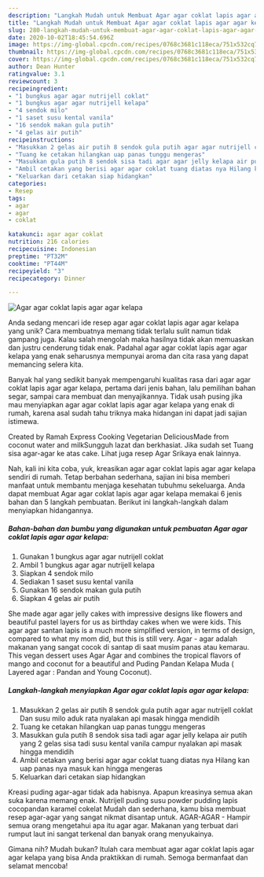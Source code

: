 ```yaml
---
description: "Langkah Mudah untuk Membuat Agar agar coklat lapis agar agar kelapa yang Enak"
title: "Langkah Mudah untuk Membuat Agar agar coklat lapis agar agar kelapa yang Enak"
slug: 280-langkah-mudah-untuk-membuat-agar-agar-coklat-lapis-agar-agar-kelapa-yang-enak
date: 2020-10-02T18:45:54.696Z
image: https://img-global.cpcdn.com/recipes/0768c3681c118eca/751x532cq70/agar-agar-coklat-lapis-agar-agar-kelapa-foto-resep-utama.jpg
thumbnail: https://img-global.cpcdn.com/recipes/0768c3681c118eca/751x532cq70/agar-agar-coklat-lapis-agar-agar-kelapa-foto-resep-utama.jpg
cover: https://img-global.cpcdn.com/recipes/0768c3681c118eca/751x532cq70/agar-agar-coklat-lapis-agar-agar-kelapa-foto-resep-utama.jpg
author: Dean Hunter
ratingvalue: 3.1
reviewcount: 3
recipeingredient:
- "1 bungkus agar agar nutrijell coklat"
- "1 bungkus agar agar nutrijell kelapa"
- "4 sendok milo"
- "1 saset susu kental vanila"
- "16 sendok makan gula putih"
- "4 gelas air putih"
recipeinstructions:
- "Masukkan 2 gelas air putih 8 sendok gula putih agar agar nutrijell coklat Dan susu milo aduk rata nyalakan api masak hingga mendidih"
- "Tuang ke cetakan hilangkan uap panas tunggu mengeras"
- "Masukkan gula putih 8 sendok sisa tadi agar agar jelly kelapa air putih yang 2 gelas sisa tadi susu kental vanila campur nyalakan api masak hingga mendidih"
- "Ambil cetakan yang berisi agar agar coklat tuang diatas nya Hilang kan uap panas nya masuk kan hingga mengeras"
- "Keluarkan dari cetakan siap hidangkan"
categories:
- Resep
tags:
- agar
- agar
- coklat

katakunci: agar agar coklat 
nutrition: 216 calories
recipecuisine: Indonesian
preptime: "PT32M"
cooktime: "PT44M"
recipeyield: "3"
recipecategory: Dinner

---
```



![Agar agar coklat lapis agar agar kelapa](https://img-global.cpcdn.com/recipes/0768c3681c118eca/751x532cq70/agar-agar-coklat-lapis-agar-agar-kelapa-foto-resep-utama.jpg)

Anda sedang mencari ide resep agar agar coklat lapis agar agar kelapa yang unik? Cara membuatnya memang tidak terlalu sulit namun tidak gampang juga. Kalau salah mengolah maka hasilnya tidak akan memuaskan dan justru cenderung tidak enak. Padahal agar agar coklat lapis agar agar kelapa yang enak seharusnya mempunyai aroma dan cita rasa yang dapat memancing selera kita.

Banyak hal yang sedikit banyak mempengaruhi kualitas rasa dari agar agar coklat lapis agar agar kelapa, pertama dari jenis bahan, lalu pemilihan bahan segar, sampai cara membuat dan menyajikannya. Tidak usah pusing jika mau menyiapkan agar agar coklat lapis agar agar kelapa yang enak di rumah, karena asal sudah tahu triknya maka hidangan ini dapat jadi sajian istimewa.

Created by Ramah Express Cooking Vegetarian DeliciousMade from coconut water and milkSungguh lazat dan berkhasiat. Jika sudah set Tuang sisa agar-agar ke atas cake. Lihat juga resep Agar Srikaya enak lainnya.


Nah, kali ini kita coba, yuk, kreasikan agar agar coklat lapis agar agar kelapa sendiri di rumah. Tetap berbahan sederhana, sajian ini bisa memberi manfaat untuk membantu menjaga kesehatan tubuhmu sekeluarga. Anda dapat membuat Agar agar coklat lapis agar agar kelapa memakai 6 jenis bahan dan 5 langkah pembuatan. Berikut ini langkah-langkah dalam menyiapkan hidangannya.

<!--inarticleads1-->

##### Bahan-bahan dan bumbu yang digunakan untuk pembuatan Agar agar coklat lapis agar agar kelapa:

1. Gunakan 1 bungkus agar agar nutrijell coklat
1. Ambil 1 bungkus agar agar nutrijell kelapa
1. Siapkan 4 sendok milo
1. Sediakan 1 saset susu kental vanila
1. Gunakan 16 sendok makan gula putih
1. Siapkan 4 gelas air putih


She made agar agar jelly cakes with impressive designs like flowers and beautiful pastel layers for us as birthday cakes when we were kids. This agar agar santan lapis is a much more simplified version, in terms of design, compared to what my mom did, but this is still very. Agar - agar adalah makanan yang sangat cocok di santap di saat musim panas atau kemarau. This vegan dessert uses Agar Agar and combines the tropical flavors of mango and coconut for a beautiful and Puding Pandan Kelapa Muda ( Layered agar : Pandan and Young Coconut). 

<!--inarticleads2-->

##### Langkah-langkah menyiapkan Agar agar coklat lapis agar agar kelapa:

1. Masukkan 2 gelas air putih 8 sendok gula putih agar agar nutrijell coklat Dan susu milo aduk rata nyalakan api masak hingga mendidih
1. Tuang ke cetakan hilangkan uap panas tunggu mengeras
1. Masukkan gula putih 8 sendok sisa tadi agar agar jelly kelapa air putih yang 2 gelas sisa tadi susu kental vanila campur nyalakan api masak hingga mendidih
1. Ambil cetakan yang berisi agar agar coklat tuang diatas nya Hilang kan uap panas nya masuk kan hingga mengeras
1. Keluarkan dari cetakan siap hidangkan


Kreasi puding agar-agar tidak ada habisnya. Apapun kreasinya semua akan suka karena memang enak. Nutrijell puding susu powder pudding lapis cocopandan karamel cokelat Mudah dan sederhana, kamu bisa membuat resep agar-agar yang sangat nikmat disantap untuk. AGAR-AGAR - Hampir semua orang mengetahui apa itu agar agar. Makanan yang terbuat dari rumput laut ini sangat terkenal dan banyak orang menyukainya. 

Gimana nih? Mudah bukan? Itulah cara membuat agar agar coklat lapis agar agar kelapa yang bisa Anda praktikkan di rumah. Semoga bermanfaat dan selamat mencoba!
